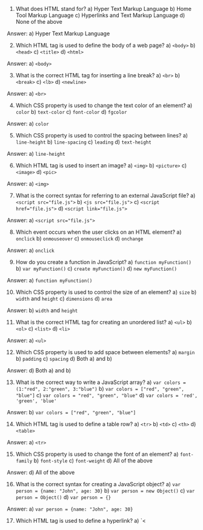 

1. What does HTML stand for?
a) Hyper Text Markup Language
b) Home Tool Markup Language
c) Hyperlinks and Text Markup Language
d) None of the above

Answer: a) Hyper Text Markup Language

2. Which HTML tag is used to define the body of a web page?
a) `<body>`
b) `<head>`
c) `<title>`
d) `<html>`

Answer: a) `<body>`

3. What is the correct HTML tag for inserting a line break?
a) `<br>`
b) `<break>`
c) `<lb>`
d) `<newline>`

Answer: a) `<br>`

4. Which CSS property is used to change the text color of an element?
a) `color`
b) `text-color`
c) `font-color`
d) `fgcolor`

Answer: a) `color`

5. Which CSS property is used to control the spacing between lines?
a) `line-height`
b) `line-spacing`
c) `leading`
d) `text-height`

Answer: a) `line-height`

6. Which HTML tag is used to insert an image?
a) `<img>`
b) `<picture>`
c) `<image>`
d) `<pic>`

Answer: a) `<img>`

7. What is the correct syntax for referring to an external JavaScript file?
a) `<script src="file.js">`
b) `<js src="file.js">`
c) `<script href="file.js">`
d) `<script link="file.js">`

Answer: a) `<script src="file.js">`

8. Which event occurs when the user clicks on an HTML element?
a) `onclick`
b) `onmouseover`
c) `onmouseclick`
d) `onchange`

Answer: a) `onclick`

9. How do you create a function in JavaScript?
a) `function myFunction()`
b) `var myFunction()`
c) `create myFunction()`
d) `new myFunction()`

Answer: a) `function myFunction()`

10. Which CSS property is used to control the size of an element?
a) `size`
b) `width` and `height`
c) `dimensions`
d) `area`

Answer: b) `width` and `height`

11. What is the correct HTML tag for creating an unordered list?
a) `<ul>`
b) `<ol>`
c) `<list>`
d) `<li>`

Answer: a) `<ul>`

12. Which CSS property is used to add space between elements?
a) `margin`
b) `padding`
c) `spacing`
d) Both a) and b)

Answer: d) Both a) and b)

13. What is the correct way to write a JavaScript array?
a) `var colors = (1:"red", 2:"green", 3:"blue")`
b) `var colors = ["red", "green", "blue"]`
c) `var colors = "red", "green", "blue"`
d) `var colors = 'red', 'green', 'blue'`

Answer: b) `var colors = ["red", "green", "blue"]`

14. Which HTML tag is used to define a table row?
a) `<tr>`
b) `<td>`
c) `<th>`
d) `<table>`

Answer: a) `<tr>`

15. Which CSS property is used to change the font of an element?
a) `font-family`
b) `font-style`
c) `font-weight`
d) All of the above

Answer: d) All of the above

16. What is the correct syntax for creating a JavaScript object?
a) `var person = {name: "John", age: 30}`
b) `var person = new Object()`
c) `var person = Object()`
d) `var person = {}`

Answer: a) `var person = {name: "John", age: 30}`

17. Which HTML tag is used to define a hyperlink?
a) `< 